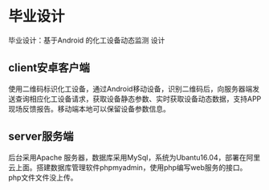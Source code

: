 # 毕业设计
毕业设计：基于Android 的化工设备动态监测 设计
## client安卓客户端
使用二维码标识化工设备，通过Android移动设备，识别二维码后，向服务器端发送查询相应化工设备请求，获取设备静态参数、实时获取设备动态数据，支持APP现场反馈报告。移动端本地可以保留设备参数信息。
## server服务端	
后台采用Apache 服务器，数据库采用MySql，系统为Ubantu16.04，部署在阿里云上面。搭建数据库管理软件phpmyadmin，使用php编写web服务的接口。
php文件文件没上传。
